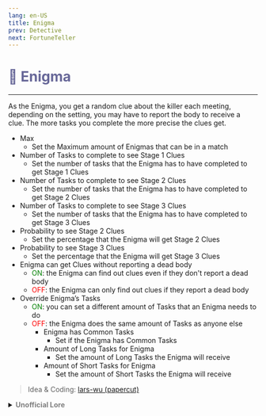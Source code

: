 ```yaml
---
lang: en-US
title: Enigma
prev: Detective
next: FortuneTeller
---
```


# <font color="#676798">🧠 <b>Enigma</b></font> <Badge text="Support" type="tip" vertical="middle"/>
---

As the Enigma, you get a random clue about the killer each meeting, depending on the setting, you may have to report the body to receive a clue. The more tasks you complete the more precise the clues get.
* Max
  * Set the Maximum amount of Enigmas that can be in a match
* Number of Tasks to complete to see Stage 1 Clues
  * Set the number of tasks that the Enigma has to have completed to get Stage 1 Clues
* Number of Tasks to complete to see Stage 2 Clues
  * Set the number of tasks that the Enigma has to have completed to get Stage 2 Clues
* Number of Tasks to complete to see Stage 3 Clues
  * Set the number of tasks that the Enigma has to have completed to get Stage 3 Clues
* Probability to see Stage 2 Clues
  * Set the percentage that the Enigma will get Stage 2 Clues
* Probability to see Stage 3 Clues
  * Set the percentage that the Enigma will get Stage 3 Clues
* Enigma can get Clues without reporting a dead body
  * <font color=green>ON</font>: the Enigma can find out clues even if they don't report a dead body
  * <font color=red>OFF</font>: the Enigma can only find out clues if they report a dead body
* Override Enigma’s Tasks
  * <font color=green>ON</font>: you can set a different amount of Tasks that an Enigma needs to do
  * <font color=red>OFF</font>: the Enigma does the same amount of Tasks as anyone else
    * Enigma has Common Tasks
      * Set if the Enigma has Common Tasks
    * Amount of Long Tasks for Enigma
      * Set the amount of Long Tasks the Enigma will receive
    * Amount of Short Tasks for Enigma 
      * Set the amount of Short Tasks the Enigma will receive

> Idea & Coding: [lars-wu (papercut)](https://github.com/lars-wu)

<details>
<summary><b><font color=gray>Unofficial Lore</font></b></summary>

Placeholder: This role is a ROLE OH EM GOSH
> Submitted by: Member
</details>